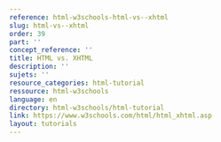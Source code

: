 ```yaml
---
reference: html-w3schools-html-vs--xhtml
slug: html-vs--xhtml
order: 39
part: ''
concept_reference: ''
title: HTML vs. XHTML
description: ''
sujets: ''
resource_categories: html-tutorial
ressource: html-w3schools
language: en
directory: html-w3schools/html-tutorial
link: https://www.w3schools.com/html/html_xhtml.asp
layout: tutorials
---
```

